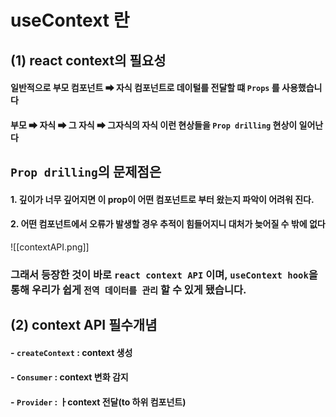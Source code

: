 
# useContext 란

## (1) react context의 필요성 

#### 일반적으로 부모 컴포넌트 ➡  자식 컴포넌트로 데이털를 전달할 떄  ``Props`` 를 사용했습니다

#### 부모 ➡ 자식 ➡ 그 자식 ➡ 그자식의 자식 이런 현상들을 ``Prop drilling`` 현상이 일어난다


## ``Prop drilling``의 문제점은

#### 1. 깊이가 너무 깊어지면 이 prop이 어떤 컴포넌트로 부터 왔는지 파악이 어려워 진다.

#### 2. 어떤 컴포넌트에서 오류가 발생할 경우 추적이 힘들어지니 대처가 늦어질 수 밖에 없다

![[contextAPI.png]]

### 그래서 등장한 것이 바로 ``react context API`` 이며,  ``useContext hook``을 통해 우리가 쉽게 ``전역 데이터를 관리`` 할 수 있게 됐습니다.

## (2) context API  필수개념

#### - ``createContext`` : context 생성
#### - ``Consumer`` : context 변화 감지
#### - ``Provider`` : ㅏcontext 전달(to 하위 컴포넌트)
